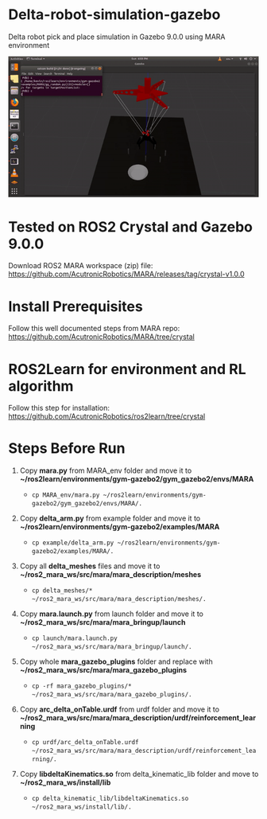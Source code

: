 # Delta-robot-simulation-gazebo

Delta robot pick and place simulation in Gazebo 9.0.0 using MARA environment

![](demo/DeltaRobotPickandplaceapplication.gif)


# Tested on ROS2 Crystal and Gazebo 9.0.0
Download ROS2 MARA workspace (zip) file: https://github.com/AcutronicRobotics/MARA/releases/tag/crystal-v1.0.0

# Install Prerequisites
Follow this well documented steps from MARA repo: https://github.com/AcutronicRobotics/MARA/tree/crystal

# ROS2Learn for environment and RL algorithm
Follow this step for installation: https://github.com/AcutronicRobotics/ros2learn/tree/crystal

# Steps Before Run
1. Copy **mara.py** from MARA_env folder and move it to **~/ros2learn/environments/gym-gazebo2/gym_gazebo2/envs/MARA**
   - `cp MARA_env/mara.py ~/ros2learn/environments/gym-gazebo2/gym_gazebo2/envs/MARA/.`
   
2. Copy **delta_arm.py** from example folder and move it to **~/ros2learn/environments/gym-gazebo2/examples/MARA**
   - `cp example/delta_arm.py ~/ros2learn/environments/gym-gazebo2/examples/MARA/.`
   
3. Copy all **delta_meshes** files and move it to **~/ros2_mara_ws/src/mara/mara_description/meshes**
   - `cp delta_meshes/* ~/ros2_mara_ws/src/mara/mara_description/meshes/.`
   
4. Copy **mara.launch.py** from launch folder and move it to **~/ros2_mara_ws/src/mara/mara_bringup/launch**
   - `cp launch/mara.launch.py ~/ros2_mara_ws/src/mara/mara_bringup/launch/.`
   
5. Copy whole **mara_gazebo_plugins** folder and replace with **~/ros2_mara_ws/src/mara/mara_gazebo_plugins**
   - `cp -rf mara_gazebo_plugins/* ~/ros2_mara_ws/src/mara/mara_gazebo_plugins/.`
   
6. Copy **arc_delta_onTable.urdf** from urdf folder and move it to **~/ros2_mara_ws/src/mara/mara_description/urdf/reinforcement_learning**
   - `cp urdf/arc_delta_onTable.urdf ~/ros2_mara_ws/src/mara/mara_description/urdf/reinforcement_learning/.`
   
7. Copy **libdeltaKinematics.so** from delta_kinematic_lib folder and move to **~/ros2_mara_ws/install/lib**
   - `cp delta_kinematic_lib/libdeltaKinematics.so ~/ros2_mara_ws/install/lib/.`

